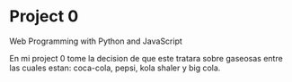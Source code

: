 # Project 0

Web Programming with Python and JavaScript

En mi project 0 tome la decision de que este tratara sobre gaseosas entre las cuales estan: 
coca-cola, pepsi, kola shaler y big cola.